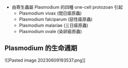 - 由寄生蟲屬 Plasmodium 的四種 one-cell protozoan 引起
	- Plasmodium vivax (間日瘧原蟲)
	- Plasmodium falciparum (惡性瘧原蟲)
	- Plasmodium malariae (三日瘧原蟲)
	- Plasmodium ovale (染卵瘧原蟲)
## Plasmodium 的生命週期
![[Pasted image 20230609193537.png]]